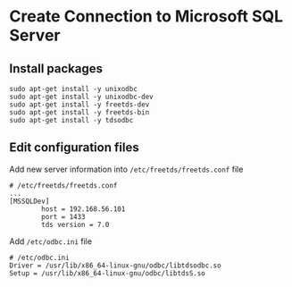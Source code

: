 # Create Connection to Microsoft SQL Server

## Install packages

```shell
sudo apt-get install -y unixodbc
sudo apt-get install -y unixodbc-dev
sudo apt-get install -y freetds-dev
sudo apt-get install -y freetds-bin
sudo apt-get install -y tdsodbc
```

## Edit configuration files

Add new server information into `/etc/freetds/freetds.conf` file

```shell
# /etc/freetds/freetds.conf
...
[MSSQLDev]
        host = 192.168.56.101
        port = 1433
        tds version = 7.0
```

Add `/etc/odbc.ini` file

```shell
# /etc/odbc.ini
Driver = /usr/lib/x86_64-linux-gnu/odbc/libtdsodbc.so
Setup = /usr/lib/x86_64-linux-gnu/odbc/libtdsS.so
```
